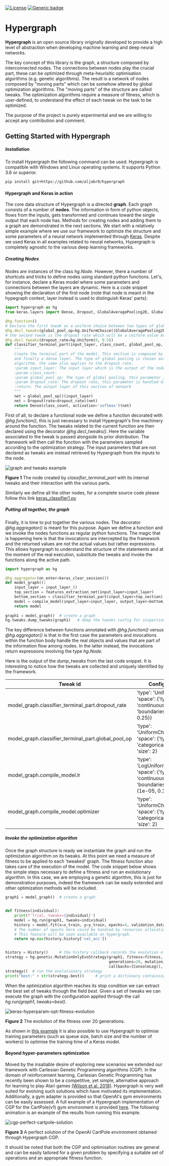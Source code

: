 [![License](https://img.shields.io/badge/License-Apache%202.0-blue.svg)](https://opensource.org/licenses/Apache-2.0)
[![Generic badge](https://img.shields.io/badge/Python-3.6|3.7-yellow.svg)](https://www.python.org/)


# Hypergraph #

__Hypergraph__ is an open source library originally developed to provide a high level of abstraction when developing machine learning and deep neural networks.

The key concept of this library is the graph, a structure composed by interconnected nodes.
The connections between nodes play the crucial part, these can be optimized through meta-heurisitic optimisation algorithms (e.g. genetic algorithms).
The result is a network of nodes composed by "moving parts" which can be somehow altered by global optimization algorithms.
The "moving parts" of the structure are called tweaks. The optimization algorithms require a measure of
fitness, which is user-defined, to understand the effect of each tweak on the task to be optimized.

The purpose of the project is purely experimental and we are willing to accept any contribution and comment. 

## Getting Started  with Hypergraph
##### Installation
To install Hypergraph the following command can be used. Hypergraph is 
compatible with Windows and Linux operating systems. It supports Python 3.6 or superior.

```bash
pip install git+https://github.com/aljabr0/hypergraph
```

#### Hypergraph and Keras in action

The core data structure of Hypergraph is a directed __graph__. Each graph consists of a number of 
__nodes__. The information in form of python objects, flows from the inputs, gets transformed and continues toward the single output that each node has.
Methods for creating nodes and adding them to a graph are demonstrated in the next sections. We start with a relatively
simple example where we use our framework to optimize the structure and some parameters of a neural network implemented
through [Keras](https://github.com/keras-team/keras). Despite we used Keras in all examples related to neural networks,
Hypergraph is completely agnostic to the various deep learning frameworks. 

##### Creating Nodes
Nodes are instances of the class *hg.Node*. However, there a number of shortcuts and tricks to define nodes using
standard python functions. Let's, for instance, declare a Keras model where some parameters and connections
between the layers are dynamic.
Here is a code snippet showing the declaration of the first node (note that node is meant in the hypegraph context, layer instead is used to distinguish Keras' parts):
```python
import hypergraph as hg
from keras.layers import Dense, Dropout, GlobalAveragePooling2D, GlobalMaxPooling2D

@hg.function()
# Declare the first tweak as a uniform choice between two types of global pooling
@hg.decl_tweaks(global_pool_op=hg.UniformChoice((GlobalAveragePooling2D, GlobalMaxPooling2D)))
# the second tweak is the dropout rate which will be a uniform value between 0 and 0.5
@hg.decl_tweaks(dropout_rate=hg.Uniform(0, 0.5))
def classifier_terminal_part(input_layer, class_count, global_pool_op, dropout_rate):
    """
    Create the terminal part of the model. This section is composed by a global pooling layer followed by a dropout
    and finally a dense layer. The type of global pooling is chosen automatically by the hyper-parameters optimization
    algorithm, the same also applies to the dropout rate.
    :param input_layer: The input layer which is the output of the node connected right on the top of this
    :param class_count:
    :param global_pool_op: The type of global pooling, this parameter is handled directly by hypergraph
    :param dropout_rate: The dropout rate, this parameter is handled directly by hypergraph
    :return: The output layer of this section of network
    """
    net = global_pool_op()(input_layer)
    net = Dropout(rate=dropout_rate)(net)
    return Dense(class_count, activation='softmax')(net)
```
First of all, to declare a functional node we define a function decorated with *@hg.function()*, this is just necessary
to install Hypergraph's fine machinery around the function. 
The tweaks related to the current function are then declared using the decorator *@hg.decl_tweaks()*. Here the variable associated to the tweak is passed alongside its prior distribution.
The framework will then call the function with the parameters sampled according to the optimization strategy. The input parameters that are not declared as tweaks are instead retrieved by Hypergraph
from the inputs to the node.

![graph and tweaks example](./doc/keras-tweaks-example.png)

__Figure 1__ The node created by *classifier_terminal_part* with its internal tweaks and their interaction with the various parts.

Similarly we define all the other nodes, for a complete source code please follow this link [keras_classifier1.py](examples/keras_classifier1.py)

##### Putting all together, the graph
Finally, it is time to put together the various nodes. The decorator *@hg.aggregator()* is meant for this purpose. Again we define a function
and we invoke the nodes functions as regular python functions. The magic that is happening here is that the invocations are intercepted by the framework and the returned values are not the
actual values but rather expressions. This allows hypergraph to understand the structure of the statements and at the moment of the real execution, substitute the tweaks and invoke the functions along
the active path. 

```python
import hypergraph as hg

@hg.aggregator(on_enter=keras_clear_session())
def model_graph():
    input_layer = input_layer_()
    top_section = features_extraction_net(input_layer=input_layer)
    bottom_section = classifier_terminal_part(input_layer=top_section)
    model = compile_model(input_layer=input_layer, output_layer=bottom_section)
    return model
    
graph1 = model_graph()  # create a graph
hg.tweaks.dump_tweaks(graph1)   # dump the tweaks config for inspection
```

The key difference between functions annotated with *@hg.function()* versus *@hg.aggregator()* is that in the first case the parameters and invocations within the function body
handle the real objects and values that are part of the information flow among nodes. In the latter instead, the invocations return expressions involving the type *hg.Node*.

Here is the output of the *dump_tweaks* from the last code snippet. It is interesting to notice how the tweaks are collected and uniquely identified by the framework.

Tweak id | Config
--- | ---
model_graph.classifier_terminal_part.dropout_rate | 'type': 'Uniform', 'space': {'type': 'continuous', 'boundaries': (0, 0.25)}
model_graph.classifier_terminal_part.global_pool_op | 'type': 'UniformChoice', 'space': {'type': 'categorical', 'size': 2}
model_graph.compile_model.lr | 'type': 'LogUniform', 'space': {'type': 'continuous', 'boundaries': (1e-05, 0.1)}
model_graph.compile_model.optimizer | 'type': 'UniformChoice', 'space': {'type': 'categorical', 'size': 2}


##### Invoke the optimization algorithm
Once the graph structure is ready we instantiate the graph and run the optimization algorithm on its tweaks.
At this point we need a measure of fitness to be applied to each 'tweaked' graph. The fitness function also takes care of the execution of the model. The code snippet below shows
the simple steps necessary to define a fitness and run an evolutionary algorithm.
In this case, we are employing a genetic algorithm, this is just for demonstration purposes, indeed the framework can be easily extended and other optimization methods will be included.

```python
graph1 = model_graph()  # create a graph


def fitness(individual):
    print(f'Trial, tweaks={individual}')
    model = hg.run(graph1, tweaks=individual)
    history = model.fit(x=x_train, y=y_train, epochs=4, validation_data=(x_test, y_test))
    # The number of epochs here could be handled by resources allocation algorithms such as Hyperband.
    # This feature will be soon available on hypergraph.
    return np.max(history.history['val_acc'])


history = History()     # the history callback records the evolution of the algorithm
strategy = hg.genetic.MutationOnlyEvoStrategy(graph1, fitness=fitness, opt_mode='max',
                                              generations=20, mutation_prob=(0.1, 0.8), lambda_=4,
                                              callbacks=[ConsoleLog(), history])
strategy()  # run the evolutionary strategy
print("best:" + str(strategy.best))     # print a dictionary containing the tweaks that determined the best performance
```

When the optimization algorithm reaches its stop condition we can extract the best set of tweaks through the field *best*. Given a set of tweaks
we can execute the graph with the configuration applied through the call *hg.run(graph1, tweaks=best)*.

![keras-hyperparam-opt-fitness-evolution](./doc/keras-hyperparam-opt-fitness-evolution.png)

__Figure 2__ The evolution of the fitness over 20 generations.

As shown in [this example](examples/keras_exec_opt1.py) it is also possible to use Hypergraph to optimise training parameters (such as queue size, batch size and the number of workers)
to optimise the training time of a Keras model. 

#### Beyond hyper-parameters optimization
Moved by the insatiable desire of exploring new scenarios we extended our framework with Cartesian Genetic Programming algorithms (CGP).
In the domain of reinforcement learning, Cartesian Genetic Programming has recently been shown to be a competitive, yet simple, alternative approach for learning to play Atari games
[(Wilson et al. 2018)](https://arxiv.org/pdf/1806.05695.pdf).
Hypergraph is very well suited for evolving such solutions which have motivated its implementation.
Additionally, a gym adapter is provided so that OpenAI's gym environments can be easily assessed.
A full example of a Hypergraph implementation of CGP for the CartPole(v1) gym environment is 
provided [here](examples/cgp-gym1.py). The following animation is an example of the results from running this example.

![cgp-perfect-cartpole-solution](./doc/cgp-perfect-cartpole-solution.gif)

__Figure 3__ A perfect solution of the OpenAI CartPole environment obtained through Hypergraph CGP.

It should be noted that both the CGP and optimisation routines are general and can be easily tailored for a given problem by specifying a suitable set of operations and an appropriate fitness function.
